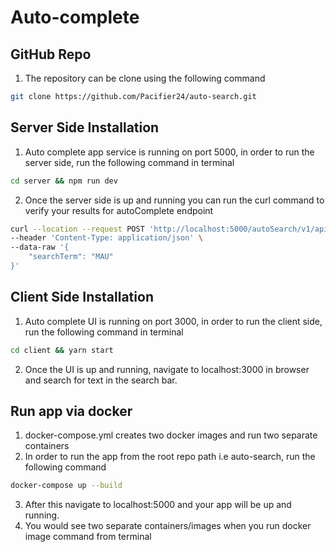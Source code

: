 # Auto-complete
## GitHub Repo
1. The repository can be clone using the following command
```bash
git clone https://github.com/Pacifier24/auto-search.git
```
## Server Side Installation
1. Auto complete app service is running on port 5000, in order to run the server side, run the following command in terminal
```bash 
cd server && npm run dev
``` 
2. Once the server side is up and running you can run the curl command to verify your results for autoComplete endpoint
```bash
curl --location --request POST 'http://localhost:5000/autoSearch/v1/api/getAutoSearch' \
--header 'Content-Type: application/json' \
--data-raw '{
    "searchTerm": "MAU"
}'
```

## Client Side Installation
1. Auto complete UI is running on port 3000, in order to run the client side, run the following command in terminal
```bash 
cd client && yarn start
``` 
2. Once the UI is up and running, navigate to localhost:3000 in browser and search for text in the search bar.


## Run app via docker
1. docker-compose.yml creates two docker images and run two separate containers
2. In order to run the app from the root repo path i.e auto-search, run the following command
```bash
docker-compose up --build
```
3. After this navigate to localhost:5000 and your app will be up and running.
4. You would see two separate containers/images when you run docker image command from terminal